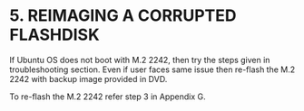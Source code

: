 # 5. REIMAGING A CORRUPTED FLASHDISK

If Ubuntu OS does not boot with M.2 2242, then try the steps given in troubleshooting section. Even if user faces same issue then re-flash the M.2 2242 with backup image provided in DVD.

To re-flash the M.2 2242 refer step 3 in Appendix G.
